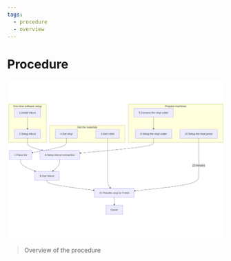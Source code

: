 ```yaml
---
tags:
  - procedure
  - overview
---
```


# Procedure

![Overview of the procedure](overview.png)

> Overview of the procedure
